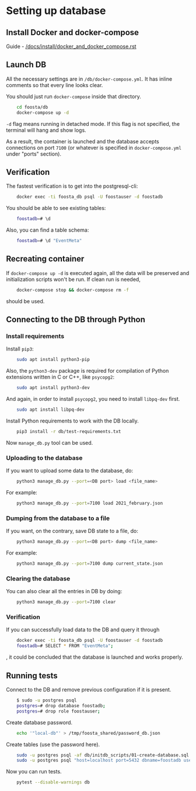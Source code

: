 # Setting up database

## Install Docker and docker-compose
Guide - [/docs/install/docker_and_docker_compose.rst](/docs/install/docker_and_docker_compose.rst)



## Launch DB
All the necessary settings are in `/db/docker-compose.yml`.
It has inline comments so that every line looks clear.

You should just run `docker-compose` inside that directory.
```bash
    cd foosta/db
    docker-compose up -d
```

`-d` flag means running in detached mode. If this flag is not specified, the terminal will hang and show logs.

As a result, the container is launched and the database accepts connections on port `7100` (or whatever is specified in `docker-compose.yml` under "ports" section).



## Verification

The fastest verification is to get into the postgresql-cli:
```bash
    docker exec -ti foosta_db psql -U foostauser -d foostadb
```

You should be able to see existing tables:
```bash
    foostadb=# \d
```

Also, you can find a table schema:
```bash
    foostadb=# \d "EventMeta"
```



## Recreating container

If `docker-compose up -d` is executed again, all the data will be preserved and initialization scripts won't be run. If clean run is needed,
```bash
    docker-compose stop && docker-compose rm -f
```
should be used.



## Connecting to the DB through Python
### Install requirements
Install `pip3`:
```bash
    sudo apt install python3-pip
```

Also, the `python3-dev` package is required for compilation of Python extensions written in C or C++, like `psycopg2`:
```bash
    sudo apt install python3-dev
```

And again, in order to install `psycopg2`, you need to install `libpq-dev` first.
```bash
    sudo apt install libpq-dev
```

Install Python requirements to work with the DB locally.
```bash
    pip3 install -r db/test-requirements.txt
```

Now `manage_db.py` tool can be used.


### Uploading to the database
If you want to upload some data to the database, do:
```bash
    python3 manage_db.py --port=<DB port> load <file_name>
```

For example:
```bash
    python3 manage_db.py --port=7100 load 2021_february.json
```


### Dumping from the database to a file
If you want, on the contrary, save DB state to a file, do:
```bash
    python3 manage_db.py --port=<DB port> dump <file_name>
```

For example:
```bash
    python3 manage_db.py --port=7100 dump current_state.json
```


### Clearing the database
You can also clear all the entries in DB by doing:
```bash
    python3 manage_db.py --port=7100 clear
```


### Verification
If you can successfully load data to the DB and query it through
```bash
    docker exec -ti foosta_db psql -U foostauser -d foostadb
    foostadb=# SELECT * FROM "EventMeta";
```

, it could be concluded that the database is launched and works properly.


## Running tests
Connect to the DB and remove previous configuration if it is present.
```bash
    $ sudo -u postgres psql
    postgres=# drop database foostadb;
    postgres=# drop role foostauser;
```

Create database password.
```bash
    echo '"local-db"' > /tmp/foosta_shared/password_db.json
```

Create tables (use the password here).
```bash
    sudo -u postgres psql -af db/initdb_scripts/01-create-database.sql
    sudo -u postgres psql "host=localhost port=5432 dbname=foostadb user=foostauser password=local-db" -af db/initdb_scripts/02-create-tables.sql
```

Now you can run tests.
```bash
    pytest --disable-warnings db
```